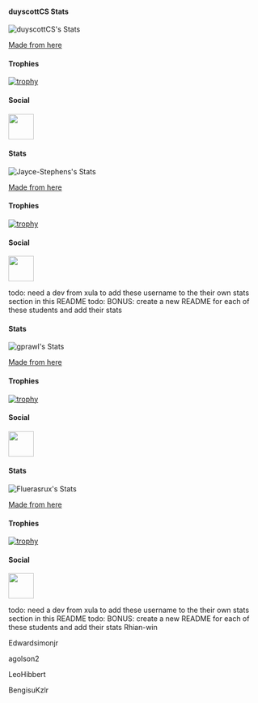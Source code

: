 #### duyscottCS Stats

![duyscottCS's Stats](https://github-readme-stats.vercel.app/api?username=duyscottCS&theme=vue-dark&show_icons=true&hide_border=true&count_private=true)

[Made from here](https://gh-stats-gen.vercel.app/)

#### Trophies

[![trophy](https://github-profile-trophy.vercel.app/?username=duyscottCS)](https://github.com/duyscottCS/github-profile-trophy)

#### Social

<a href="https://www.instagram.com/gregwiii/">
  <img height="50" src="https://user-images.githubusercontent.com/46517096/166974368-9798f39f-1f46-499c-b14e-81f0a3f83a06.png"/>
</a>

#### Stats

![Jayce-Stephens's Stats](https://github-readme-stats.vercel.app/api?username=Jayce-Stephens&theme=vue-dark&show_icons=true&hide_border=true&count_private=true)

[Made from here](https://gh-stats-gen.vercel.app/)

#### Trophies

[![trophy](https://github-profile-trophy.vercel.app/?username=Jayce-Stephens)](https://github.com/Jayce-Stephens/github-profile-trophy)

#### Social

<a href="https://www.instagram.com/gregwiii/">
  <img height="50" src="https://user-images.githubusercontent.com/46517096/166974368-9798f39f-1f46-499c-b14e-81f0a3f83a06.png"/>
</a>

todo: need a dev from xula to add these username to the their own stats section in this README
todo: BONUS: create a new README for each of these students and add their stats

#### Stats

![gprawl's Stats](https://github-readme-stats.vercel.app/api?username=gprawl&theme=vue-dark&show_icons=true&hide_border=true&count_private=true)

[Made from here](https://gh-stats-gen.vercel.app/)

#### Trophies

[![trophy](https://github-profile-trophy.vercel.app/?username=gprawl)](https://github.com/Jayce-Stephens/github-profile-trophy)

#### Social

<a href="https://www.instagram.com/gregwiii/">
  <img height="50" src="https://user-images.githubusercontent.com/46517096/166974368-9798f39f-1f46-499c-b14e-81f0a3f83a06.png"/>
</a>


#### Stats

![Fluerasrux's Stats](https://github-readme-stats.vercel.app/api?username=Fluerasrux&theme=vue-dark&show_icons=true&hide_border=true&count_private=true)

[Made from here](https://gh-stats-gen.vercel.app/)

#### Trophies

[![trophy](https://github-profile-trophy.vercel.app/?username=Fluerasrux)](https://github.com/Jayce-Stephens/github-profile-trophy)

#### Social

<a href="https://www.instagram.com/gregwiii/">
  <img height="50" src="https://user-images.githubusercontent.com/46517096/166974368-9798f39f-1f46-499c-b14e-81f0a3f83a06.png"/>
</a>

todo: need a dev from xula to add these username to the their own stats section in this README
todo: BONUS: create a new README for each of these students and add their stats
Rhian-win
 
Edwardsimonjr
 
agolson2
 
LeoHibbert

BengisuKzlr

